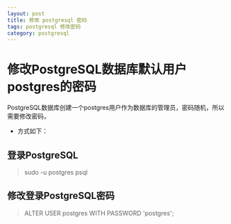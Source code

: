 ```yaml
---
layout: post
title: 修改 postgresql 密码
tags: postgresql 修改密码
category: postgresql
---
```



# 修改PostgreSQL数据库默认用户postgres的密码
PostgreSQL数据库创建一个postgres用户作为数据库的管理员，密码随机，所以需要修改密码，

- 方式如下：

## 登录PostgreSQL

>sudo -u postgres psql

## 修改登录PostgreSQL密码

>ALTER USER postgres WITH PASSWORD 'postgres';
